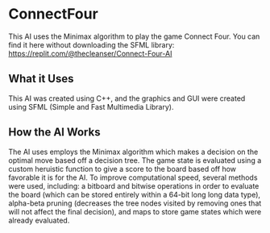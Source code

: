 # ConnectFour
This AI uses the Minimax algorithm to play the game Connect Four. You can find it here without downloading the SFML library:  https://replit.com/@thecleanser/Connect-Four-AI

## What it Uses
This AI was created using C++, and the graphics and GUI were created using SFML (Simple and Fast Multimedia Library). 

## How the AI Works
The AI uses employs the Minimax algorithm which makes a decision on the optimal move based off a decision tree. 
The game state is evaluated using a custom heruistic function to give a score to the board based off how favorable it is for the AI.
To improve computational speed, several methods were used, including: a bitboard and bitwise operations in order to evaluate the board (which can be stored entirely within a 64-bit long long data type),
alpha-beta pruning (decreases the tree nodes visited by removing ones that will not affect the final decision), and maps to store game states which were already evaluated.
